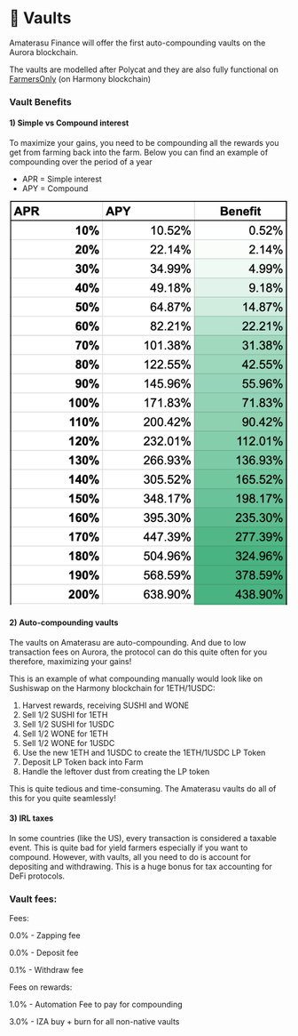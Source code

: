 # 🔐 Vaults

Amaterasu Finance will offer the first auto-compounding vaults on the Aurora blockchain.

The vaults are modelled after Polycat and they are also fully functional on [FarmersOnly](https://app.farmersonly.fi/vaults) (on Harmony blockchain)

### Vault Benefits

#### 1) Simple vs Compound interest

To maximize your gains, you need to be compounding all the rewards you get from farming back into the farm. Below you can find an example of compounding over the period of a year

* APR = Simple interest
* APY = Compound&#x20;

![Compounded interest](<../.gitbook/assets/image (1) (1).png>)

#### 2) Auto-compounding vaults

The vaults on Amaterasu are auto-compounding. And due to low transaction fees on Aurora, the protocol can do this quite often for you therefore, maximizing your gains!

This is an example of what compounding manually would look like on Sushiswap on the Harmony blockchain for 1ETH/1USDC:

1. Harvest rewards, receiving SUSHI and WONE
2. Sell 1/2 SUSHI for 1ETH
3. Sell 1/2 SUSHI for 1USDC
4. Sell 1/2 WONE for 1ETH
5. Sell 1/2 WONE for 1USDC
6. Use the new 1ETH and 1USDC to create the 1ETH/1USDC LP Token
7. Deposit LP Token back into Farm
8. Handle the leftover dust from creating the LP token

This is quite tedious and time-consuming. The Amaterasu vaults do all of this for you quite seamlessly!

#### 3) IRL taxes

In some countries (like the US), every transaction is considered a taxable event. This is quite bad for yield farmers especially if you want to compound. However, with vaults, all you need to do is account for depositing and withdrawing. This is a huge bonus for tax accounting for DeFi protocols.

### Vault fees:

Fees:

0.0% - Zapping fee

0.0% - Deposit fee

0.1% - Withdraw fee

Fees on rewards:

1.0% - Automation Fee to pay for compounding

3.0% - IZA buy + burn for all non-native vaults
